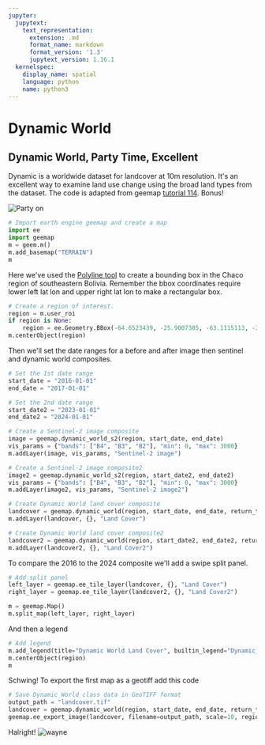 ```yaml
---
jupyter:
  jupytext:
    text_representation:
      extension: .md
      format_name: markdown
      format_version: '1.3'
      jupytext_version: 1.16.1
  kernelspec:
    display_name: spatial
    language: python
    name: python3
---
```


# Dynamic World

## Dynamic World, Party Time, Excellent
Dynamic is a worldwide dataset for landcover at 10m resolution. It's an excellent way to examine land use change using the broad land types from the dataset. The code is adapted from geemap [tutorial 114](https://geemap.org/notebooks/114_dynamic_world/). Bonus!

![Party on](https://cdn.apollo.audio/one/media/620a/4546/edd3/6b2c/268c/2a6b/waynes-world-header.jpg?quality=80&format=jpg&crop=41,0,603,1000&resize=crop)

```python
# Import earth engine geemap and create a map
import ee
import geemap
m = geem.m()
m.add_basemap("TERRAIN")
m
```
Here we've used the [Polyline tool](https://www.keene.edu/campus/maps/tool/) to create a bounding box in the Chaco region of southeastern Bolivia. Remember the bbox coordinates require lower left lat lon and upper right lat lon to make a rectangular box.

```python
# Create a region of interest. 
region = m.user_roi
if region is None:
    region = ee.Geometry.BBox(-64.6523439, -25.9007305, -63.1115113, -24.8390856)
m.centerObject(region)
```
Then we'll set the date ranges for a before and after image then sentinel and dynamic world composites.

```python
# Set the 1st date range
start_date = "2016-01-01"
end_date = "2017-01-01"

# Set the 2nd date range
start_date2 = "2023-01-01"
end_date2 = "2024-01-01"
```

```python
# Create a Sentinel-2 image composite
image = geemap.dynamic_world_s2(region, start_date, end_date)
vis_params = {"bands": ["B4", "B3", "B2"], "min": 0, "max": 3000}
m.addLayer(image, vis_params, "Sentinel-2 image")

# Create a Sentinel-2 image composite2
image2 = geemap.dynamic_world_s2(region, start_date2, end_date2)
vis_params = {"bands": ["B4", "B3", "B2"], "min": 0, "max": 3000}
m.addLayer(image2, vis_params, "Sentinel-2 image2")
```

```python
# Create Dynamic World land cover composite
landcover = geemap.dynamic_world(region, start_date, end_date, return_type="hillshade")
m.addLayer(landcover, {}, "Land Cover")

# Create Dynamic World land cover composite2
landcover2 = geemap.dynamic_world(region, start_date2, end_date2, return_type="hillshade")
m.addLayer(landcover2, {}, "Land Cover2")
```
To compare the 2016 to the 2024 composite we'll add a swipe split panel.

```python
# Add split panel
left_layer = geemap.ee_tile_layer(landcover, {}, "Land Cover")
right_layer = geemap.ee_tile_layer(landcover2, {}, "Land Cover2")

m = geemap.Map()
m.split_map(left_layer, right_layer)
```
And then a legend

```python
# Add legend
m.add_legend(title="Dynamic World Land Cover", builtin_legend="Dynamic_World")
m.centerObject(region)
m
```
Schwing! To export the first map as a geotiff add this code

```python
# Save Dynamic World class data in GeoTIFF format
output_path = "landcover.tif"
landcover = geemap.dynamic_world(region, start_date, end_date, return_type="class")
geemap.ee_export_image(landcover, filename=output_path, scale=10, region=region, file_per_band=False)
```

Halright!
![wayne](https://variety.com/wp-content/uploads/2017/02/mike-myers-1.jpg?w=700)